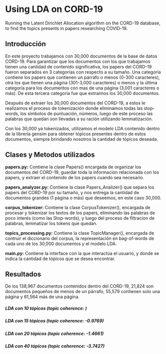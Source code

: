 # Using LDA on CORD-19

Running the Latent Dirichlet Allocation algorithm on the CORD-19 database, to find the topics presents in papers researching COVID-19.

## Introducción

En este proyecto trabajamos con 30,000 documentos de la base de datos CORD-19. Para garantizar que los documentos con los que trabajamos tienen una cantidad de contenido significativa, los papers del CORD-19 fueron separados en 3 categorías con respecto a su tamaño. Una categoría contiene los papers que contienen un párrafo o menos (0-300 caracteres), otra los que tienen una página (301-3,000 caracteres) o menos y la última categoría para los documentos con mas de una página (3,001 caracteres o más). De esta tercera categoría fue que extraimos los 30,000 documentos.

Después de extraer los 30,000 documentos del CORD-19, a estos le realizamos el proceso de tokenización donde eliminamos todas las stop-words, los simbolos de puntuación, números, luego de este proceso las palabras que quedan son llevadas a su ración utilizando lemmatización.

Con los 30,000 ya tokenizados, utilizamos el modelo LDA contenido dentro de la librería gensim para obtener tópicos presentes dentro de estos documentos, siempre brindando nosotros la cantidad de tópicos deseada.


## Clases y Metodos utilizados

__papers.py:__
Contiene la clase Papers() encargada de organizar los documentos del CORD-19, guardar toda la información relacionada con los papers, y extraer el contenido de los papers cuando sea necesario.

__papers_analyzer.py:__
Contiene la clase Papers_Analizer() que separa los papers del CORD-19 por su tamaño, y nos entrega la cantidad de documentos grandes (1 página o más) que deseemos, en este caso 30,000.

__corpus_tokenizer:__
Contiene la clase CorpusTokenizer(), encargada de procesar y tokenizar los textos de los papers, eliminando las palabras de poco interés (como las Stop-words), y luego del proceso de filtracion de palabras, lemmatizar los tokens que quedan.

__topics_processing.py:__
Contiene la clase TopicManager(), encargada de contruir el diccionario del corpus, la representación en bag-of-words de cada uno de los 30,000 documentos y el modelo LDA.

__main.py:__
Contiene la interface con la que interactúa el usuario, y donde se indica la cantidad de tópicos que se desea encontrar.


## Resultados

De los 138,967 documentos contenidos dentro del CORD-19, 21,824 son documentos pequeños de menos de un párrafo, 55,579 contienen solo una página y 61,564 más de una página.

##### LDA con 10 tópicos (topic coherence: )

##### LDA con 15 tópicos (topic coherence: -0.9769)

##### LDA con 20 tópicos (topic coherence: -1.4661)

##### LDA con 40 tópicos (topic coherence: -3.7427)
